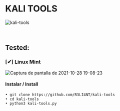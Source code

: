 # KALI TOOLS


![kali-tools](https://user-images.githubusercontent.com/75953873/139563573-ede23f8e-709e-4e97-8083-831e7a35187d.png)

</br>

## Tested:

### [✔] Linux Mint
![Captura de pantalla de 2021-10-28 19-08-23](https://user-images.githubusercontent.com/75953873/139343380-5c3969d4-759f-4a2f-bc5b-295269c632a1.png)

#### Instalar / Install
```
• git clone https://github.com/R3LI4NT/kali-tools
• cd kali-tools
• python3 kali-tools.py
```

